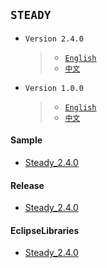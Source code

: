 ﻿## `STEADY` 

* `Version 2.4.0`
  > *  [`English`](doc/guide-2.4.0.md)
  > *  [`中文`](doc/guide-2.4.0-zh.md)

* `Version 1.0.0`
  > *  [`English`](doc/guide-1.0.0.md)
  > *  [`中文`](doc/guide-1.0.0-zh.md)


#### Sample

* [Steady_2.4.0](https://raw.githubusercontent.com/qiujuer/Genius-Android/resource/release/simple-steady_2.4.0.apk)


#### Release

* [Steady_2.4.0](https://raw.githubusercontent.com/qiujuer/Genius-Android/resource/release/release-steady_2.4.0.zip)


#### EclipseLibraries

* [Steady_2.4.0](https://raw.githubusercontent.com/qiujuer/Genius-Android/resource/release/eclipse-steady_2.4.0.zip)
